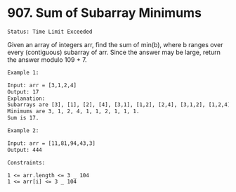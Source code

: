 # 907. Sum of Subarray Minimums

`Status: Time Limit Exceeded`

Given an array of integers arr, find the sum of min(b), where b ranges over every (contiguous) subarray of arr. Since the answer may be large, return the answer modulo 109 + 7.

```txt
Example 1:

Input: arr = [3,1,2,4]
Output: 17
Explanation:
Subarrays are [3], [1], [2], [4], [3,1], [1,2], [2,4], [3,1,2], [1,2,4], [3,1,2,4].
Minimums are 3, 1, 2, 4, 1, 1, 2, 1, 1, 1.
Sum is 17.
```

```txt
Example 2:

Input: arr = [11,81,94,43,3]
Output: 444
```

```txt
Constraints:

1 <= arr.length <= 3 _ 104
1 <= arr[i] <= 3 _ 104
```
